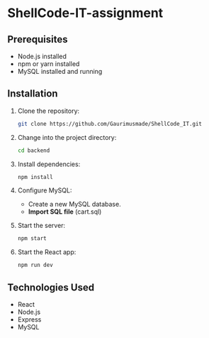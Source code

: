 # ShellCode-IT-assignment

## Prerequisites

- Node.js installed
- npm or yarn installed
- MySQL installed and running

## Installation

1. Clone the repository:

    ```bash
    git clone https://github.com/Gaurimusmade/ShellCode_IT.git
    ```

2. Change into the project directory:

    ```bash
    cd backend
    ```

3. Install dependencies:

    ```bash
    npm install
    ```

4. Configure MySQL:

    - Create a new MySQL database.
    - **Import SQL file** (cart.sql)

5. Start the server:

    ```bash
    npm start
    ```

6. Start the React app:

    ```bash
    npm run dev
    ```

## Technologies Used

- React
- Node.js
- Express
- MySQL


